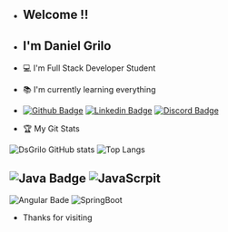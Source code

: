 - ## Welcome !!
- ## I'm Daniel Grilo
- 💻 I'm Full Stack Developer Student
- 📚 I'm currently learning everything
- [![Github Badge](https://img.shields.io/badge/-Github-000?style=flat-square&logo=Github&logoColor=white&link=https://github.com/DsGrilo)](https://github.com/DsGrilo)  [![Linkedin Badge](https://img.shields.io/badge/-LinkedIn-blue?style=flat-square&logo=Linkedin&logoColor=white&link=https://www.linkedin.com/in/daniel-grilo-812309193/)](https://www.linkedin.com/in/daniel-grilo-812309193) [![Discord Badge](https://img.shields.io/badge/Discord-7289DA?style=flat-square&logo=discord&logoColor=white&link=https://discord.com/channels/@DanielGrilo#0826)](https://discord.com/channels/@DanielGrilo#0826)

- 🏆 My Git Stats

![DsGrilo GitHub stats](https://github-readme-stats.vercel.app/api?username=DsGrilo&show_icons=true&theme=radical) 
![Top Langs](https://github-readme-stats.vercel.app/api/top-langs/?username=DsGrilo&theme=tokyonight)

![Java Badge](https://img.shields.io/badge/Java-ED8B00?style=for-the-badge&logo=java&logoColor=white) 
![JavaScrpit](https://img.shields.io/badge/JavaScript-323330?style=for-the-badge&logo=javascript&logoColor=F7DF1E)
- 
![Angular Bade](https://img.shields.io/badge/Angular-DD0031?style=for-the-badge&logo=angular&logoColor=white)
![SpringBoot](https://img.shields.io/badge/Spring_Boot-F2F4F9?style=for-the-badge&logo=spring-boot)
- Thanks for visiting
<!---
DsGrilo/DsGrilo is a ✨ special ✨ repository because its `README.md` (this file) appears on your GitHub profile.
You can click the Preview link to take a look at your changes.
--->
